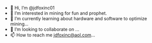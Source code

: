 - 👋 Hi, I’m @jdfoxinc01
- 👀 I’m interested in mining for fun and prophet.
- 🌱 I’m currently learning about hardware and software to optimize mining...
- 💞️ I’m looking to collaborate on ...
- 📫 How to reach me jdfoxinc@aol.com...

<!---
jdfoxinc01/jdfoxinc01 is a ✨ special ✨ repository because its `README.md` (this file) appears on your GitHub profile.
You can click the Preview link to take a look at your changes.
--->
